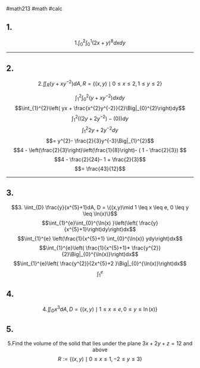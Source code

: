 #math213 #math #calc

## 1.

$$1. \int_{0}^{2}\int_{0}^{1}(2x+y)^{8}dxdy$$

---
## 2.

$$2. \iint_{R}(y+xy^{-2})dA, R= \{(x,y) \mid 0 \leq x \leq 2, 1 \leq y \leq 2\}$$

$$\int_{1}^{2}\int _{0}^{2}(y+xy^{-2}) dxdy$$
$$\int_{1}^{2}\left( yx + \frac{x^{2}y^{-2}}{2}\Big|_{0}^{2}\right)dy$$
$$\int_{1}^{2}( (2y + 2y^{-2}) - (0))dy$$
$$\int_{1}^{2}2y+2y^{-2}dy$$
$$= y^{2}- \frac{2}{3}y^{-3}\Big|_{1}^{2}$$
$$4 - \left(\frac{2}{3}\right)\left(\frac{1}{8}\right)- ( 1 - \frac{2}{3}) $$
$$4 - \frac{2}{24}- 1 + \frac{2}{3}$$
$$= \frac{43}{12}$$



----
## 3.

$$3. \iint_{D} \frac{y}{x^{5}+1}dA, D = \{(x,y)\mid 1 \leq x \leq e, 0 \leq y \leq \ln(x)\}$$
$$\int_{1}^{e}\int_{0}^{\ln(x) }\left(\left( \frac{y}{x^{5}+1}\right)dy\right)dx$$
$$\int_{1}^{e} \left(\frac{1}{x^{5}+1} \int_{0}^{\ln(x)} ydy\right)dx$$
$$\int_{1}^{e}\left( \frac{1}{x^{5}+1}* \frac{y^{2}}{2}\Big|_{0}^{\ln(x)}\right)dx$$
$$\int_{1}^{e}\left( \frac{y^{2}}{2x^{5}+2 }\Big|_{0}^{\ln(x)}\right)dx$$
$$\int_{1}^{e}$$
## 4.

$$4. \iint_{D}x^{3}dA, D = \{(x,y) \mid 1 \leq x \leq e, 0 \leq y \leq \ln(x)\}$$

## 5.

$$5. \text{Find the volume of the solid that lies under the plane } 3x+2y+z =12 \text{ and above }$$
$$R:=\{(x,y) \mid 0 \leq x \leq 1, -2 \leq y \leq 3\}$$
